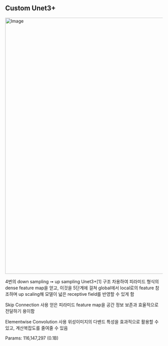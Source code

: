 ## Custom Unet3+
<img width="1163" height="816" alt="Image" src="https://github.com/user-attachments/assets/f667f3b0-6b20-4d91-9ee8-901f6e90f866" />

4번의 down sampling ➞ up sampling
Unet3+[1] 구조 차용하여 피라미드 형식의 dense feature map을 얻고, 이것을 5단계에 걸쳐 global에서 local로의 feature 참조하며 up scaling해 모델이 넓은 receptive field를 반영할 수 있게 함

   Skip Connection 사용
얻은 피라미드 feature map을 공간 정보 보존과 효율적으로 전달하기 용이함

   Elementwise Convolution 사용
위성이미지의 다밴드 특성을 효과적으로 활용할 수 있고, 계산복잡도를 줄여줄 수 있음
      
 Params: 116,147,297 (0.1B)
